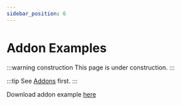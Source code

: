 ```yaml
---
sidebar_position: 6
---
```


# Addon Examples

:::warning construction
This page is under construction.
:::

:::tip
See [Addons](/docs/Addons) first.
:::

Download addon example [here](https://github.com/gdr1461/GAdminV2/blob/main/docs/AddonExample.rbxm)